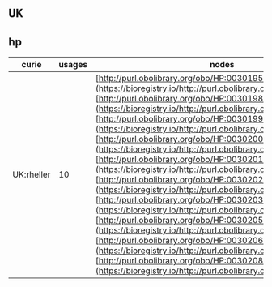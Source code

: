 # `UK`
## hp
| curie      |   usages | nodes                                                                                                                                                                                                                                                                                                                                                                                                                                                                                                                                                                                                                                                                                                                                                                                                                                                                                                                                                                                                                                                                                                                                                |
|------------|----------|------------------------------------------------------------------------------------------------------------------------------------------------------------------------------------------------------------------------------------------------------------------------------------------------------------------------------------------------------------------------------------------------------------------------------------------------------------------------------------------------------------------------------------------------------------------------------------------------------------------------------------------------------------------------------------------------------------------------------------------------------------------------------------------------------------------------------------------------------------------------------------------------------------------------------------------------------------------------------------------------------------------------------------------------------------------------------------------------------------------------------------------------------|
| UK:rheller |       10 | [http://purl.obolibrary.org/obo/HP:0030195](https://bioregistry.io/http://purl.obolibrary.org/obo/HP:0030195), [http://purl.obolibrary.org/obo/HP:0030198](https://bioregistry.io/http://purl.obolibrary.org/obo/HP:0030198), [http://purl.obolibrary.org/obo/HP:0030199](https://bioregistry.io/http://purl.obolibrary.org/obo/HP:0030199), [http://purl.obolibrary.org/obo/HP:0030200](https://bioregistry.io/http://purl.obolibrary.org/obo/HP:0030200), [http://purl.obolibrary.org/obo/HP:0030201](https://bioregistry.io/http://purl.obolibrary.org/obo/HP:0030201), [http://purl.obolibrary.org/obo/HP:0030202](https://bioregistry.io/http://purl.obolibrary.org/obo/HP:0030202), [http://purl.obolibrary.org/obo/HP:0030203](https://bioregistry.io/http://purl.obolibrary.org/obo/HP:0030203), [http://purl.obolibrary.org/obo/HP:0030205](https://bioregistry.io/http://purl.obolibrary.org/obo/HP:0030205), [http://purl.obolibrary.org/obo/HP:0030206](https://bioregistry.io/http://purl.obolibrary.org/obo/HP:0030206), [http://purl.obolibrary.org/obo/HP:0030208](https://bioregistry.io/http://purl.obolibrary.org/obo/HP:0030208) |
